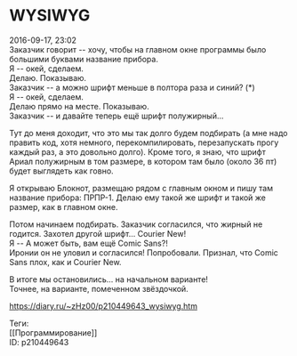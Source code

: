 WYSIWYG
========

   
 2016-09-17, 23:02   
  Заказчик говорит -- хочу, чтобы на главном окне программы было большими буквами название прибора.   
 Я -- окей, сделаем.   
 Делаю. Показываю.   
 Заказчик -- а можно шрифт меньше в полтора раза и синий? (*)   
 Я -- окей, сделаем.   
 Делаю прямо на месте. Показываю.   
 Заказчик -- и давайте теперь ещё шрифт полужирный...   
   
 Тут до меня доходит, что это мы так долго будем подбирать (а мне надо править код, хотя немного, перекомпилировать, перезапускать прогу каждый раз, а это довольно долго). Кроме того, я знаю, что шрифт Ариал полужирным в том размере, в котором там было (около 36 пт) будет выглядеть как говно.   
   
 Я открываю Блокнот, размещаю рядом с главным окном и пишу там название прибора: ПРПР-1. Делаю ему такой же шрифт и такой же размер, как в главном окне.   
   
 Потом начинаем подбирать. Заказчик согласился, что жирный не годится. Захотел другой шрифт... Courier New!   
 Я -- А может быть, вам ещё Comic Sans?!   
 Иронии он не уловил и согласился! Попробовали. Признал, что Comic Sans плох, как и Courier New.   
   
 В итоге мы остановились... на начальном варианте!   
  Точнее, на варианте, помеченном звёздочкой.    
    
 <https://diary.ru/~zHz00/p210449643_wysiwyg.htm>   
   
 Теги:   
 [[Программирование]]   
 ID: p210449643